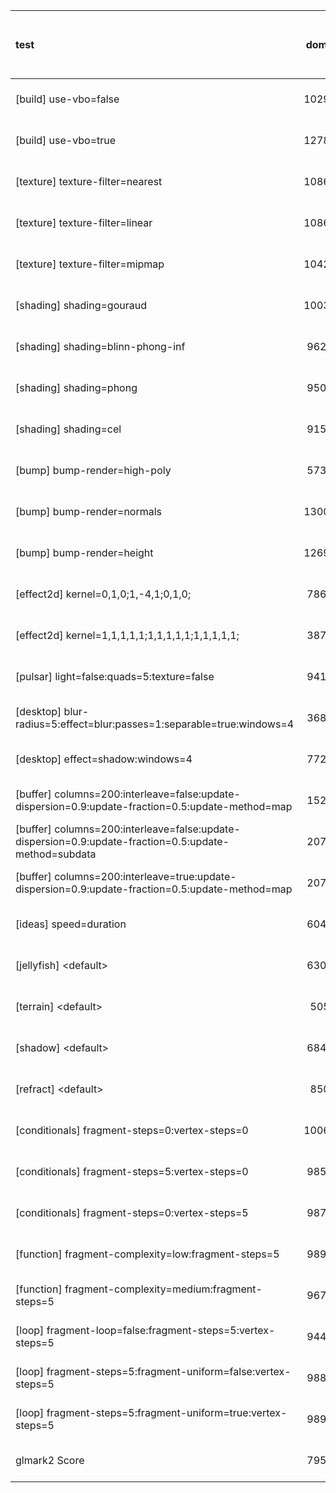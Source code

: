 | test | dom0 | soft | dom0-tcp | dom0-stdio | tcp-socat-qrexec-socat-tcp | tcp-socat-qrexec-stdio | qrexecpipe-socat-tcp | qrexecpipe-stdio |
| :--- | :-: | :-: | :-: | :-: | :-: | :-: | :-: | :-: |
| [build] use-vbo=false | 10297 | 403 (/25.5509 -96%) | 796 (/12.9359 -92%) | 715 (/14.4014 -93%) | 28 (/367.75 -99%) | 782 (/13.1675 -92%) | 31 (/332.161 -99%) | 723 (/14.242 -92%) | 
| [build] use-vbo=true | 12788 | 402 (/31.8109 -96%) | 876 (/14.5982 -93%) | 913 (/14.0066 -92%) | 238 (/53.7311 -98%) | 868 (/14.7327 -93%) | 836 (/15.2967 -93%) | 911 (/14.0373 -92%) | 
| [texture] texture-filter=nearest | 10867 | 438 (/24.8105 -95%) | 862 (/12.6067 -92%) | 907 (/11.9813 -91%) | 111 (/97.9009 -98%) | 853 (/12.7397 -92%) | 649 (/16.7442 -94%) | 909 (/11.9549 -91%) | 
| [texture] texture-filter=linear | 10866 | 429 (/25.3287 -96%) | 865 (/12.5618 -92%) | 909 (/11.9538 -91%) | 116 (/93.6724 -98%) | 853 (/12.7386 -92%) | 638 (/17.0313 -94%) | 910 (/11.9407 -91%) | 
| [texture] texture-filter=mipmap | 10420 | 417 (/24.988 -95%) | 865 (/12.0462 -91%) | 909 (/11.4631 -91%) | 113 (/92.2124 -98%) | 854 (/12.2014 -91%) | 694 (/15.0144 -93%) | 909 (/11.4631 -91%) | 
| [shading] shading=gouraud | 10039 | 345 (/29.0986 -96%) | 877 (/11.447 -91%) | 912 (/11.0077 -90%) | 238 (/42.1807 -97%) | 867 (/11.579 -91%) | 788 (/12.7398 -92%) | 911 (/11.0198 -90%) | 
| [shading] shading=blinn-phong-inf | 9629 | 333 (/28.9159 -96%) | 876 (/10.992 -90%) | 913 (/10.5465 -90%) | 220 (/43.7682 -97%) | 868 (/11.0933 -90%) | 822 (/11.7141 -91%) | 910 (/10.5813 -90%) | 
| [shading] shading=phong | 9500 | 310 (/30.6452 -96%) | 872 (/10.8945 -90%) | 913 (/10.4053 -90%) | 194 (/48.9691 -97%) | 865 (/10.9827 -90%) | 810 (/11.7284 -91%) | 910 (/10.4396 -90%) | 
| [shading] shading=cel | 9158 | 315 (/29.073 -96%) | 875 (/10.4663 -90%) | 912 (/10.0417 -90%) | 220 (/41.6273 -97%) | 865 (/10.5873 -90%) | 849 (/10.7868 -90%) | 909 (/10.0748 -90%) | 
| [bump] bump-render=high-poly | 5738 | 199 (/28.8342 -96%) | 874 (/6.56522 -84%) | 912 (/6.29167 -84%) | 166 (/34.5663 -97%) | 863 (/6.6489 -84%) | 770 (/7.45195 -86%) | 911 (/6.29857 -84%) | 
| [bump] bump-render=normals | 13007 | 435 (/29.9011 -96%) | 871 (/14.9334 -93%) | 911 (/14.2777 -92%) | 170 (/76.5118 -98%) | 863 (/15.0718 -93%) | 788 (/16.5063 -93%) | 910 (/14.2934 -93%) | 
| [bump] bump-render=height | 12694 | 428 (/29.6589 -96%) | 854 (/14.8642 -93%) | 903 (/14.0576 -92%) | 96 (/132.229 -99%) | 844 (/15.0403 -93%) | 552 (/22.9964 -95%) | 909 (/13.9648 -92%) | 
| [effect2d] kernel=0,1,0;1,-4,1;0,1,0; | 7868 | 374 (/21.0374 -95%) | 888 (/8.86036 -88%) | 919 (/8.56148 -88%) | 574 (/13.7073 -92%) | 886 (/8.88036 -88%) | 910 (/8.64615 -88%) | 914 (/8.60832 -88%) | 
| [effect2d] kernel=1,1,1,1,1;1,1,1,1,1;1,1,1,1,1; | 3876 | 320 (/12.1125 -91%) | 890 (/4.35506 -77%) | 918 (/4.22222 -76%) | 558 (/6.94624 -85%) | 887 (/4.36979 -77%) | 906 (/4.27815 -76%) | 914 (/4.2407 -76%) | 
| [pulsar] light=false:quads=5:texture=false | 9410 | 423 (/22.2459 -95%) | 792 (/11.8813 -91%) | 885 (/10.6328 -90%) | 65 (/144.769 -99%) | 770 (/12.2208 -91%) | 125 (/75.28 -98%) | 900 (/10.4556 -90%) | 
| [desktop] blur-radius=5:effect=blur:passes=1:separable=true:windows=4 | 3688 | 138 (/26.7246 -96%) | 484 (/7.61983 -86%) | 726 (/5.07989 -80%) | 61 (/60.459 -98%) | 469 (/7.86354 -87%) | 63 (/58.5397 -98%) | 436 (/8.45872 -88%) | 
| [desktop] effect=shadow:windows=4 | 7729 | 265 (/29.166 -96%) | 336 (/23.003 -95%) | 378 (/20.4471 -95%) | 55 (/140.527 -99%) | 307 (/25.1759 -96%) | 59 (/131 -99%) | 306 (/25.2582 -96%) | 
| [buffer] columns=200:interleave=false:update-dispersion=0.9:update-fraction=0.5:update-method=map | 1528 | 188 (/8.12766 -87%) | - | - | - | - | - | - | 
| [buffer] columns=200:interleave=false:update-dispersion=0.9:update-fraction=0.5:update-method=subdata | 2072 | 188 (/11.0213 -90%) | 520 (/3.98462 -74%) | 461 (/4.49458 -77%) | 41 (/50.5366 -98%) | 296 (/7 -85%) | 45 (/46.0444 -97%) | 505 (/4.10297 -75%) | 
| [buffer] columns=200:interleave=true:update-dispersion=0.9:update-fraction=0.5:update-method=map | 2075 | 236 (/8.79237 -88%) | - | - | - | - | - | - | 
| [ideas] speed=duration | 6048 | 338 (/17.8935 -94%) | 280 (/21.6 -95%) | 339 (/17.8407 -94%) | 53 (/114.113 -99%) | 281 (/21.5231 -95%) | 57 (/106.105 -99%) | 310 (/19.5097 -94%) | 
| [jellyfish] &lt;default&gt; | 6302 | 232 (/27.1638 -96%) | 794 (/7.93703 -87%) | 885 (/7.1209 -85%) | 67 (/94.0597 -98%) | 778 (/8.10026 -87%) | 122 (/51.6557 -98%) | 897 (/7.02564 -85%) | 
| [terrain] &lt;default&gt; | 505 | 22 (/22.9545 -95%) | 476 (/1.06092 -5%) | 490 (/1.03061 -2%) | 61 (/8.27869 -87%) | 481 (/1.0499 -4%) | 66 (/7.65152 -86%) | 490 (/1.03061 -2%) | 
| [shadow] &lt;default&gt; | 6845 | 207 (/33.0676 -96%) | 800 (/8.55625 -88%) | 888 (/7.70833 -87%) | 67 (/102.164 -99%) | 785 (/8.71975 -88%) | 162 (/42.2531 -97%) | 900 (/7.60556 -86%) | 
| [refract] &lt;default&gt; | 850 | 40 (/21.25 -95%) | 765 (/1.11111 -10%) | 810 (/1.04938 -4%) | 66 (/12.8788 -92%) | 756 (/1.12434 -11%) | 119 (/7.14286 -86%) | 808 (/1.05198 -4%) | 
| [conditionals] fragment-steps=0:vertex-steps=0 | 10065 | 390 (/25.8077 -96%) | 890 (/11.309 -91%) | 918 (/10.9641 -90%) | 456 (/22.0724 -95%) | 875 (/11.5029 -91%) | 897 (/11.2207 -91%) | 913 (/11.0241 -90%) | 
| [conditionals] fragment-steps=5:vertex-steps=0 | 9857 | 383 (/25.7363 -96%) | 888 (/11.1002 -90%) | 916 (/10.7609 -90%) | 473 (/20.8393 -95%) | 874 (/11.278 -91%) | 897 (/10.9889 -90%) | 913 (/10.7963 -90%) | 
| [conditionals] fragment-steps=0:vertex-steps=5 | 9876 | 389 (/25.3882 -96%) | 889 (/11.1091 -90%) | 917 (/10.7699 -90%) | 466 (/21.1931 -95%) | 875 (/11.2869 -91%) | 893 (/11.0594 -90%) | 912 (/10.8289 -90%) | 
| [function] fragment-complexity=low:fragment-steps=5 | 9891 | 384 (/25.7578 -96%) | 888 (/11.1385 -91%) | 917 (/10.7863 -90%) | 467 (/21.1799 -95%) | 875 (/11.304 -91%) | 890 (/11.1135 -91%) | 912 (/10.8454 -90%) | 
| [function] fragment-complexity=medium:fragment-steps=5 | 9672 | 372 (/26 -96%) | 890 (/10.8674 -90%) | 917 (/10.5474 -90%) | 477 (/20.2767 -95%) | 875 (/11.0537 -90%) | 901 (/10.7347 -90%) | 912 (/10.6053 -90%) | 
| [loop] fragment-loop=false:fragment-steps=5:vertex-steps=5 | 9441 | 382 (/24.7147 -95%) | 888 (/10.6318 -90%) | 916 (/10.3068 -90%) | 423 (/22.3191 -95%) | 874 (/10.8021 -90%) | 897 (/10.5251 -90%) | 913 (/10.3406 -90%) | 
| [loop] fragment-steps=5:fragment-uniform=false:vertex-steps=5 | 9889 | 381 (/25.9554 -96%) | 892 (/11.0863 -90%) | 917 (/10.7841 -90%) | 425 (/23.2682 -95%) | 875 (/11.3017 -91%) | 886 (/11.1614 -91%) | 911 (/10.8551 -90%) | 
| [loop] fragment-steps=5:fragment-uniform=true:vertex-steps=5 | 9897 | 377 (/26.252 -96%) | 892 (/11.0953 -90%) | 917 (/10.7928 -90%) | 410 (/24.139 -95%) | 874 (/11.3238 -91%) | 886 (/11.1704 -91%) | 912 (/10.852 -90%) | 
| glmark2 Score | 7951 | 317 (/25.082 -96%) | 790 (/10.0646 -90%) | 831 (/9.56799 -89%) | 231 (/34.4199 -97%) | 772 (/10.2992 -90%) | 580 (/13.7086 -92%) | 819 (/9.70818 -89%) | 
